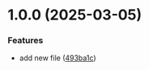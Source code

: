 # 1.0.0 (2025-03-05)


### Features

* add new file ([493ba1c](https://github.com/FrigatZero/git-extended/commit/493ba1c79dcee2781c94d884bbd2de8c20f203b8))



